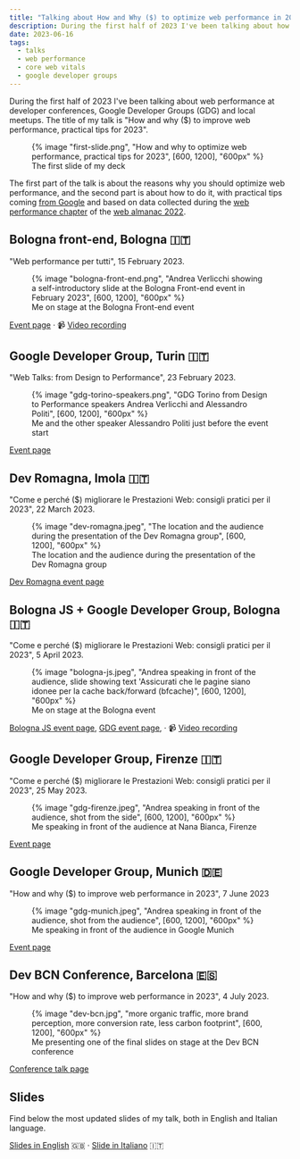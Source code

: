 ```yaml
---
title: "Talking about How and Why ($) to optimize web performance in 2023"
description: During the first half of 2023 I've been talking about how and why to optimise web performance at developer conferences, Google Developer Groups (GDG) and local meetups.
date: 2023-06-16
tags:
  - talks
  - web performance
  - core web vitals
  - google developer groups
---
```


During the first half of 2023 I've been talking about web performance at developer conferences, Google Developer Groups (GDG) and local meetups. The title of my talk is "How and why ($) to improve web performance, practical tips for 2023".

<figure>
{% image "first-slide.png", "How and why to optimize web performance, practical tips for 2023", [600, 1200], "600px" %}
  <figcaption>The first slide of my deck</figcaption>
</figure>

The first part of the talk is about the reasons why you should optimize web performance, and the second part is about how to do it, with practical tips coming [from Google](https://web.dev/top-cwv-2023/) and based on data collected during the [web performance chapter](https://almanac.httparchive.org/en/2022/performance) of the [web almanac 2022](https://almanac.httparchive.org/en/2022/).

## Bologna front-end, Bologna 🇮🇹

"Web performance per tutti", <time datetime="2023-02-15">15 February 2023</time>.

<figure>
	{% image "bologna-front-end.png", "Andrea Verlicchi showing a self-introductory slide at the Bologna Front-end event in February 2023", [600, 1200], "600px" %}
	<figcaption>Me on stage at the Bologna Front-end event</figcaption>
</figure>

[Event page](https://www.meetup.com/it-IT/bologna-front-end/events/291336433/) &middot; 📹 [Video recording](https://www.youtube.com/watch?v=eBBGYyKd7lg)

## Google Developer Group, Turin 🇮🇹

"Web Talks: from Design to Performance", <time datetime="2023-02-23">23 February 2023</time>.

<figure>
	{% image "gdg-torino-speakers.png", "GDG Torino from Design to Performance speakers Andrea Verlicchi and Alessandro Politi", [600, 1200], "600px" %}
	<figcaption>Me and the other speaker Alessandro Politi just before the event start</figcaption>
</figure>

[Event page](https://gdg.community.dev/events/details/google-gdg-torino-presents-web-talks-from-design-to-performance/)

## Dev Romagna, Imola 🇮🇹

"Come e perché ($) migliorare le Prestazioni Web: consigli pratici per il 2023", <time datetime="2023-03-22">22 March 2023</time>.

<figure>
	{% image "dev-romagna.jpeg", "The location and the audience during the presentation of the Dev Romagna group", [600, 1200], "600px" %}
	<figcaption>The location and the audience during the presentation of the Dev Romagna group</figcaption>
</figure>

[Dev Romagna event page](https://www.meetup.com/it-IT/devromagna/events/291862771)

## Bologna JS + Google Developer Group, Bologna 🇮🇹

"Come e perché ($) migliorare le Prestazioni Web: consigli pratici per il 2023", <time datetime="2023-04-05">5 April 2023</time>.

<figure>
	{% image "bologna-js.jpeg", "Andrea speaking in front of the audience, slide showing text 'Assicurati che le pagine siano idonee per la cache back/forward (bfcache)", [600, 1200], "600px" %}
	<figcaption>Me on stage at the Bologna event</figcaption>
</figure>

[Bologna JS event page](https://www.meetup.com/it-IT/bologna-js-meetup/events/292424299/), [GDG event page](https://gdg.community.dev/events/details/google-gdg-bologna-presents-come-e-perche-migliorare-le-prestazioni-web-consigli-pratici-per-il-2023/), &middot; 📹 [Video recording](https://www.youtube.com/watch?v=_UuExM3NhaA)

## Google Developer Group, Firenze 🇮🇹

"Come e perché ($) migliorare le Prestazioni Web: consigli pratici per il 2023", <time datetime="2023-05-25">25 May 2023</time>.

<figure>
	{% image "gdg-firenze.jpeg", "Andrea speaking in front of the audience, shot from the side", [600, 1200], "600px" %}
	<figcaption>Me speaking in front of the audience at Nana Bianca, Firenze</figcaption>
</figure>

[Event page](https://gdg.community.dev/events/details/google-gdg-firenze-presents-come-e-perche-migliorare-le-prestazioni-web/)

## Google Developer Group, Munich 🇩🇪

"How and why ($) to improve web performance in 2023", <time datetime="2023-06-07">7 June 2023</time>

<figure>
	{% image "gdg-munich.jpeg", "Andrea speaking in front of the audience, shot from the audience", [600, 1200], "600px" %}
	<figcaption>Me speaking in front of the audience in Google Munich</figcaption>
</figure>

[Event page](https://gdg.community.dev/events/details/google-gdg-munich-presents-web-performance-meetup/)

## Dev BCN Conference, Barcelona 🇪🇸

"How and why ($) to improve web performance in 2023", <time datetime="2023-07-04">4 July 2023</time>.

<figure>
	{% image "dev-bcn.jpg", "more organic traffic, more brand perception, more conversion rate, less carbon footprint", [600, 1200], "600px" %}
	<figcaption>Me presenting one of the final slides on stage at the Dev BCN conference</figcaption>
</figure>

[Conference talk page](https://www.devbcn.com/talk/457013)

## Slides

Find below the most updated slides of my talk, both in English and Italian language.

[Slides in English](/pdf/how-why-improve-web-performance-practical-tips-2023.pdf) 🇬🇧 &middot; [Slide in Italiano](/pdf/come-perche-migliorare-prestazioni-web-consigli-pratici-2023.pdf) 🇮🇹
